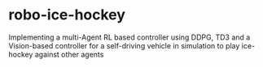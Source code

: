 # robo-ice-hockey
Implementing a multi-Agent RL based controller using DDPG, TD3 and a Vision-based controller for a self-driving vehicle in simulation to play ice-hockey against other agents
